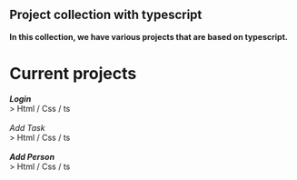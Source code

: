 ## Project collection with typescript

<b> In this collection, we have various projects that are based on typescript. </b>


# Current projects

<b>
<i>Login</i><br /> 
</b>
>  Html / Css / ts <br />  <br />  
<i>Add Task</i> <br />  
> Html / Css / ts  <br />  <br />  
<b>
<i>Add Person</i> <br />  
</b>
> Html / Css / ts  <br />  <br />  
